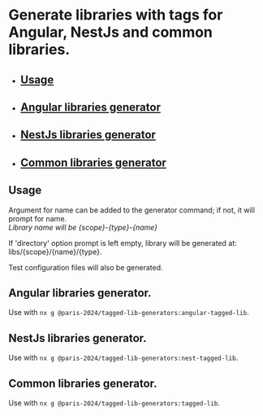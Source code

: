 # Generate libraries with tags for Angular, NestJs and common libraries.

- ## [Usage](#usage)
- ## [Angular libraries generator](#angular-libraries-generators-1)
- ## [NestJs libraries generator](#nestjs-libraries-generators-1)
- ## [Common libraries generator](#common-libraries-generators-1)

## Usage

Argument for name can be added to the generator command; if not, it will prompt for name.                 
*Library name will be {scope}-{type}-{name}*

If 'directory' option prompt is left empty, library will be generated at: libs/{scope}/{name}/{type}.

Test configuration files will also be generated.

## Angular libraries generator.

Use with `nx g @paris-2024/tagged-lib-generators:angular-tagged-lib`.

## NestJs libraries generator.

Use with `nx g @paris-2024/tagged-lib-generators:nest-tagged-lib`.

## Common libraries generator.

Use with `nx g @paris-2024/tagged-lib-generators:tagged-lib`.

